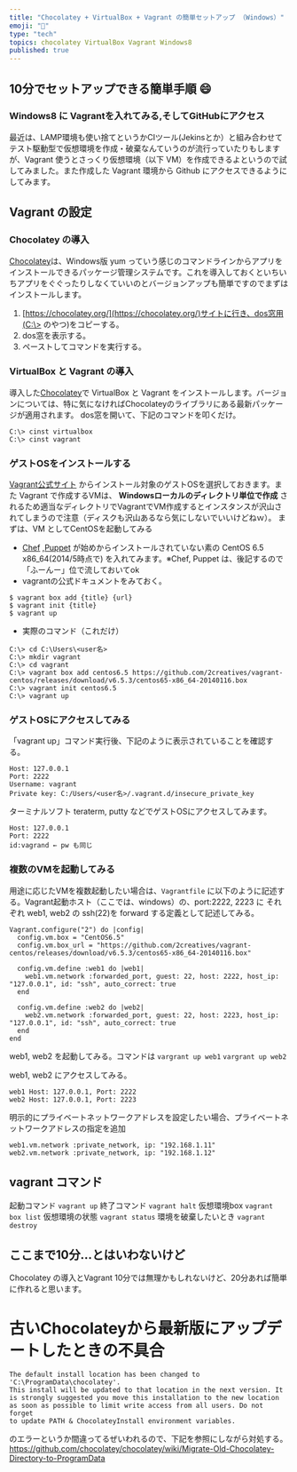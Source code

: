 ```yaml
---
title: "Chocolatey + VirtualBox + Vagrant の簡単セットアップ （Windows）"
emoji: "📝"
type: "tech"
topics: chocolatey VirtualBox Vagrant Windows8
published: true
---
```


## 10分でセットアップできる簡単手順 :smile: 
### Windows8 に Vagrantを入れてみる,そしてGitHubにアクセス
最近は、LAMP環境も使い捨てというかCIツール(Jekinsとか）と組み合わせてテスト駆動型で仮想環境を作成・破棄なんていうのが流行っていたりもしますが、Vagrant 使うとさっくり仮想環境（以下 VM）を作成できるよというので試してみました。また作成した Vagrant 環境から Github にアクセスできるようにしてみます。

## Vagrant の設定
### Chocolatey の導入
[Chocolatey](https://chocolatey.org/)は、Windows版 yum っていう感じのコマンドラインからアプリをインストールできるパッケージ管理システムです。これを導入しておくといちいちアプリをぐぐったりしなくていいのとバージョンアップも簡単ですのでまずはインストールします。

1. [https://chocolatey.org/](https://chocolatey.org/)サイトに行き、dos窓用(C:\> のやつ)をコピーする。
2. dos窓を表示する。
3. ペーストしてコマンドを実行する。

### VirtualBox と Vagrant の導入
導入した[Chocolatey](https://chocolatey.org/)で VirtualBox と Vagrant をインストールします。バージョンについては、特に気になければChocolateyのライブラリにある最新パッケージが適用されます。
dos窓を開いて、下記のコマンドを叩くだけ。

```
C:\> cinst virtualbox
C:\> cinst vagrant
```

### ゲストOSをインストールする
[Vagrant公式サイト](http://www.vagrantbox.es/) からインストール対象のゲストOSを選択しておきます。また Vagrant で作成するVMは、 **Windowsローカルのディレクトリ単位で作成** されるため適当なディレクトリでVagrantでVM作成するとインスタンスが沢山されてしまうので注意（ディスクも沢山あるなら気にしないでいいけどねｗ）。
まずは、VM としてCentOSを起動してみる

* [Chef](http://www.getchef.com/chef/) ,[Puppet](http://puppetlabs.com/) が始めからインストールされていない素の CentOS 6.5 x86_64(2014/5時点で) を入れてみます。※Chef, Puppet は、後記するので「ふーんー」位で流しておいてok
* vagrantの公式ドキュメントをみておく。

 ```
 $ vagrant box add {title} {url}
 $ vagrant init {title}
 $ vagrant up
 ```
* 実際のコマンド（これだけ）

 ```
C:\> cd C:\Users\<user名>
C:\> mkdir vagrant
C:\> cd vagrant
C:\> vagrant box add centos6.5 https://github.com/2creatives/vagrant-centos/releases/download/v6.5.3/centos65-x86_64-20140116.box
C:\> vagrant init centos6.5
C:\> vagrant up
 ```

### ゲストOSにアクセスしてみる
「vagrant up」コマンド実行後、下記のように表示されていることを確認する。

```
Host: 127.0.0.1
Port: 2222
Username: vagrant
Private key: C:/Users/<user名>/.vagrant.d/insecure_private_key
```

ターミナルソフト teraterm, putty などでゲストOSにアクセスしてみます。

```
Host: 127.0.0.1
Port: 2222
id:vagrand ← pw も同じ
```
### 複数のVMを起動してみる
用途に応じたVMを複数起動したい場合は、```Vagrantfile``` に以下のように記述する。Vagrant起動ホスト（ここでは、windows）の、port:2222, 2223 に それぞれ web1, web2 の ssh(22)を forward する定義として記述してみる。

```lang:Vagrantfile
Vagrant.configure("2") do |config|
  config.vm.box = "CentOS6.5"
  config.vm.box_url = "https://github.com/2creatives/vagrant-centos/releases/download/v6.5.3/centos65-x86_64-20140116.box"
 
  config.vm.define :web1 do |web1|
    web1.vm.network :forwarded_port, guest: 22, host: 2222, host_ip: "127.0.0.1", id: "ssh", auto_correct: true
  end
 
  config.vm.define :web2 do |web2|
    web2.vm.network :forwarded_port, guest: 22, host: 2223, host_ip: "127.0.0.1", id: "ssh", auto_correct: true
  end
end
```

web1, web2 を起動してみる。コマンドは ```vargrant up web1``` ```vargrant up web2```

web1, web2 にアクセスしてみる。

```
web1 Host: 127.0.0.1, Port: 2222
web2 Host: 127.0.0.1, Port: 2223
```

明示的にプライベートネットワークアドレスを設定したい場合、プライベートネットワークアドレスの指定を追加

```
web1.vm.network :private_network, ip: "192.168.1.11"
web2.vm.network :private_network, ip: "192.168.1.12"
```

## vagrant コマンド
起動コマンド ```vagrant up```
終了コマンド ```vagrant halt```
仮想環境box ```vagrant box list```
仮想環境の状態 ```vagrant status```
環境を破棄したいとき ```vagrant destroy```

##  ここまで10分…とはいわないけど
Chocolatey の導入とVagrant 10分では無理かもしれないけど、20分あれば簡単に作れると思います。

# 古いChocolateyから最新版にアップデートしたときの不具合

```
The default install location has been changed to 'C:\ProgramData\chocolatey'.
This install will be updated to that location in the next version. It
is strongly suggested you move this installation to the new location
as soon as possible to limit write access from all users. Do not forget
to update PATH & ChocolateyInstall environment variables.
```

のエラーというか間違ってるぜいわれるので、下記を参照にしながら対処する。
https://github.com/chocolatey/chocolatey/wiki/Migrate-Old-Chocolatey-Directory-to-ProgramData

